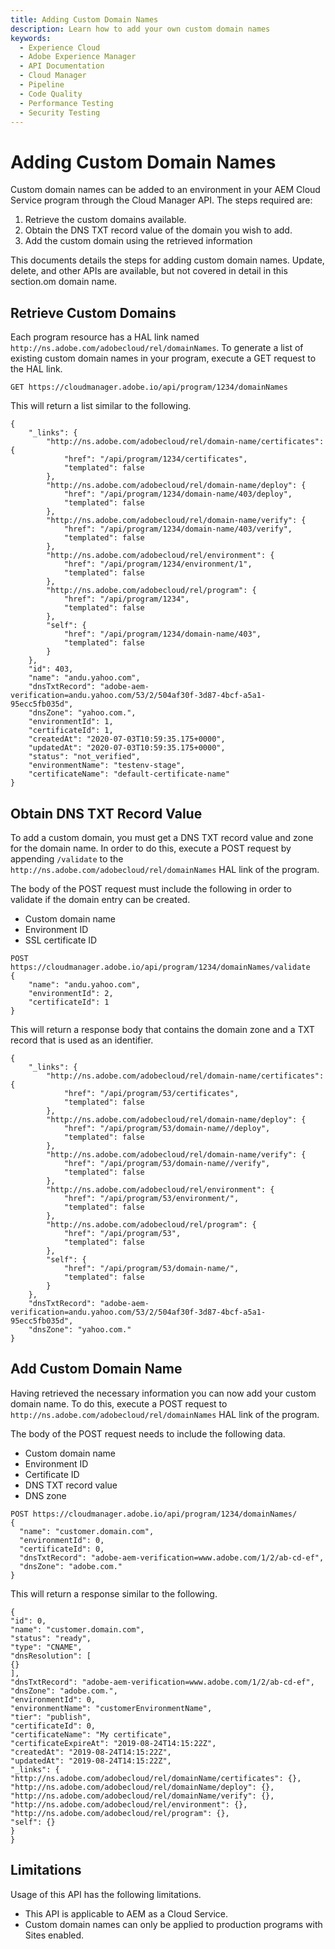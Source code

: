 ```yaml
---
title: Adding Custom Domain Names
description: Learn how to add your own custom domain names
keywords:
  - Experience Cloud
  - Adobe Experience Manager
  - API Documentation
  - Cloud Manager
  - Pipeline
  - Code Quality
  - Performance Testing
  - Security Testing
---
```


# Adding Custom Domain Names

Custom domain names can be added to an environment in your AEM Cloud Service program through the Cloud Manager API. The steps required are:

1. Retrieve the custom domains available.
1. Obtain the DNS TXT record value of the domain you wish to add.
1. Add the custom domain using the retrieved information

This documents details the steps for adding custom domain names. Update, delete, and other APIs are available, but not covered in detail in this section.om domain name.

## Retrieve Custom Domains

Each program resource has a HAL link named `http://ns.adobe.com/adobecloud/rel/domainNames`. To generate a list of existing custom domain names in your program, execute a GET request to the HAL link.

```shell
GET https://cloudmanager.adobe.io/api/program/1234/domainNames
```

This will return a list similar to the following.

```text
{
    "_links": {
        "http://ns.adobe.com/adobecloud/rel/domain-name/certificates": {
            "href": "/api/program/1234/certificates",
            "templated": false
        },
        "http://ns.adobe.com/adobecloud/rel/domain-name/deploy": {
            "href": "/api/program/1234/domain-name/403/deploy",
            "templated": false
        },
        "http://ns.adobe.com/adobecloud/rel/domain-name/verify": {
            "href": "/api/program/1234/domain-name/403/verify",
            "templated": false
        },
        "http://ns.adobe.com/adobecloud/rel/environment": {
            "href": "/api/program/1234/environment/1",
            "templated": false
        },
        "http://ns.adobe.com/adobecloud/rel/program": {
            "href": "/api/program/1234",
            "templated": false
        },
        "self": {
            "href": "/api/program/1234/domain-name/403",
            "templated": false
        }
    },
    "id": 403,
    "name": "andu.yahoo.com",
    "dnsTxtRecord": "adobe-aem-verification=andu.yahoo.com/53/2/504af30f-3d87-4bcf-a5a1-95ecc5fb035d",
    "dnsZone": "yahoo.com.",
    "environmentId": 1,
    "certificateId": 1,
    "createdAt": "2020-07-03T10:59:35.175+0000",
    "updatedAt": "2020-07-03T10:59:35.175+0000",
    "status": "not_verified",
    "environmentName": "testenv-stage",
    "certificateName": "default-certificate-name"
}
```

## Obtain DNS TXT Record Value

To add a custom domain, you must get a DNS TXT record value and zone for the domain name. In order to do this, execute a POST request by appending `/validate` to the `http://ns.adobe.com/adobecloud/rel/domainNames` HAL link of the program.

The body of the POST request must include the following in order to validate if the domain entry can be created.

* Custom domain name 
* Environment ID
* SSL certificate ID

```shell
POST https://cloudmanager.adobe.io/api/program/1234/domainNames/validate
{
    "name": "andu.yahoo.com",
    "environmentId": 2,
    "certificateId": 1
}
```

This will return a response body that contains the domain zone and a TXT record that is used as an identifier.

```text
{
    "_links": {
        "http://ns.adobe.com/adobecloud/rel/domain-name/certificates": {
            "href": "/api/program/53/certificates",
            "templated": false
        },
        "http://ns.adobe.com/adobecloud/rel/domain-name/deploy": {
            "href": "/api/program/53/domain-name//deploy",
            "templated": false
        },
        "http://ns.adobe.com/adobecloud/rel/domain-name/verify": {
            "href": "/api/program/53/domain-name//verify",
            "templated": false
        },
        "http://ns.adobe.com/adobecloud/rel/environment": {
            "href": "/api/program/53/environment/",
            "templated": false
        },
        "http://ns.adobe.com/adobecloud/rel/program": {
            "href": "/api/program/53",
            "templated": false
        },
        "self": {
            "href": "/api/program/53/domain-name/",
            "templated": false
        }
    },
    "dnsTxtRecord": "adobe-aem-verification=andu.yahoo.com/53/2/504af30f-3d87-4bcf-a5a1-95ecc5fb035d",
    "dnsZone": "yahoo.com."
}
```

## Add Custom Domain Name

Having retrieved the necessary information you can now add your custom domain name. To do this, execute a POST request to `http://ns.adobe.com/adobecloud/rel/domainNames` HAL link of the program. 

The body of the POST request needs to include the following data.

* Custom domain name
* Environment ID
* Certificate ID
* DNS TXT record value
* DNS zone

```shell
POST https://cloudmanager.adobe.io/api/program/1234/domainNames/
{
  "name": "customer.domain.com",
  "environmentId": 0,
  "certificateId": 0,
  "dnsTxtRecord": "adobe-aem-verification=www.adobe.com/1/2/ab-cd-ef",
  "dnsZone": "adobe.com."
}
```

This will return a response similar to the following.

```text
{
"id": 0,
"name": "customer.domain.com",
"status": "ready",
"type": "CNAME",
"dnsResolution": [
{}
],
"dnsTxtRecord": "adobe-aem-verification=www.adobe.com/1/2/ab-cd-ef",
"dnsZone": "adobe.com.",
"environmentId": 0,
"environmentName": "customerEnvironmentName",
"tier": "publish",
"certificateId": 0,
"certificateName": "My certificate",
"certificateExpireAt": "2019-08-24T14:15:22Z",
"createdAt": "2019-08-24T14:15:22Z",
"updatedAt": "2019-08-24T14:15:22Z",
"_links": {
"http://ns.adobe.com/adobecloud/rel/domainName/certificates": {},
"http://ns.adobe.com/adobecloud/rel/domainName/deploy": {},
"http://ns.adobe.com/adobecloud/rel/domainName/verify": {},
"http://ns.adobe.com/adobecloud/rel/environment": {},
"http://ns.adobe.com/adobecloud/rel/program": {},
"self": {}
}
}
```

## Limitations

Usage of this API has the following limitations.

* This API is applicable to AEM as a Cloud Service. 
* Custom domain names can only be applied to production programs with Sites enabled.

